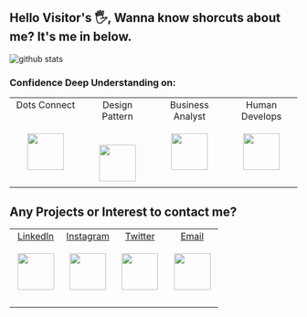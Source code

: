 ## Hello Visitor's 🖐, Wanna know shorcuts about me? It's me in below.

![github stats](https://github-readme-stats.vercel.app/api?username=farridkun&show_icons=true)

### Confidence Deep Understanding on:  
<table>
  <tbody>
    <tr valign="top">
      <td width="25%" align="center" style="padding-bottom: 30px">
        <span>Dots Connect</span><br><br><br>
        <img height="64px" src="https://www.flaticon.com/svg/static/icons/svg/3659/3659695.svg">
      </td>
      <td width="25%" align="center">
        <span>Design Pattern</span><br><br><br>
        <img height="64px" src="https://www.flaticon.com/svg/static/icons/svg/3658/3658813.svg">
      </td>
      <td width="25%" align="center">
        <span>Business Analyst</span><br><br> 
        <img height="64px" src="https://www.flaticon.com/svg/static/icons/svg/3658/3658797.svg">
      </td>
      <td width="25%" align="center">
        <span>Human Develops</span><br><br> 
        <img height="64px" src="https://www.flaticon.com/svg/static/icons/svg/3658/3658828.svg">
      </td>
    </tr>
  </tbody>
</table>

## Any Projects or Interest to contact me?
<table>
  <tbody>
    <tr valign="top">
      <td width="25%" align="center" style="padding-bottom: 30px">
        <span><a target="_blank" href="https://linkedin.com/in/farridkun">LinkedIn</a></span><br><br> 
        <img height="64px" src="https://www.flaticon.com/svg/static/icons/svg/2111/2111368.svg">
      </td>
      <td width="25%" align="center">
        <span><a target="_blank" href="https://instagram.com/farrid_jr">Instagram</a></span><br><br> 
        <img height="64px" src="https://www.flaticon.com/svg/static/icons/svg/2111/2111336.svg">
      </td>
      <td width="25%" align="center">
        <span><a target="_blank" href="https://twitter.com/kuntoro_farrid">Twitter</a></span><br><br> 
        <img height="64px" src="https://www.flaticon.com/svg/static/icons/svg/2111/2111580.svg">
      </td>
      <td width="25%" align="center">
        <span><a target="_blank" href="mailto:farridguntoro@gmail.com">Email</a></span><br><br> 
        <img height="64px" src="https://www.flaticon.com/svg/static/icons/svg/2111/2111387.svg">
      </td>
    </tr>
  </tbody>
</table>

